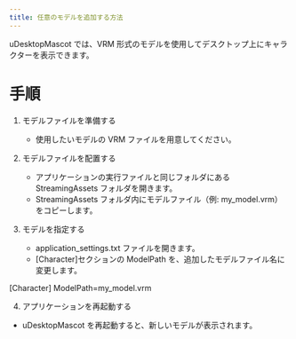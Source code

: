 ```yaml
---
title: 任意のモデルを追加する方法
---
```


uDesktopMascot では、VRM 形式のモデルを使用してデスクトップ上にキャラクターを表示できます。

# 手順

1. モデルファイルを準備する

   - 使用したいモデルの VRM ファイルを用意してください。

2. モデルファイルを配置する

   - アプリケーションの実行ファイルと同じフォルダにある StreamingAssets フォルダを開きます。
   - StreamingAssets フォルダ内にモデルファイル（例: my_model.vrm）をコピーします。

3. モデルを指定する

   - application_settings.txt ファイルを開きます。
   - [Character]セクションの ModelPath を、追加したモデルファイル名に変更します。

[Character]
ModelPath=my_model.vrm

4. アプリケーションを再起動する

- uDesktopMascot を再起動すると、新しいモデルが表示されます。
